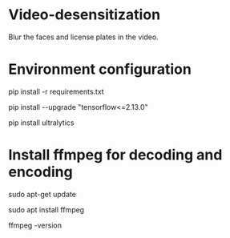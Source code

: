 # Video-desensitization
Blur the faces and license plates in the video.
# Environment configuration
pip install -r requirements.txt

pip install --upgrade "tensorflow<=2.13.0"

pip install ultralytics
# Install ffmpeg for decoding and encoding
sudo apt-get update

sudo apt install ffmpeg

ffmpeg -version

